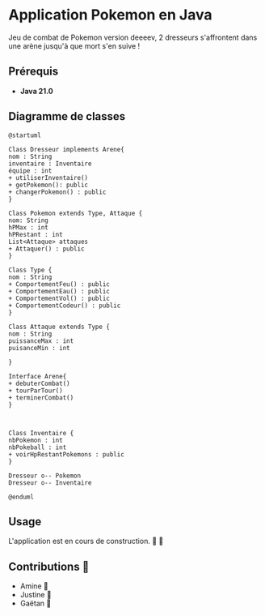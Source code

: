 # Application Pokemon en Java

Jeu de combat de Pokemon version deeeev, 2 dresseurs s'affrontent dans une arène jusqu'à que mort s'en suive !


## Prérequis

- **Java 21.0**

## Diagramme de classes

```plantuml
@startuml

Class Dresseur implements Arene{
nom : String
inventaire : Inventaire
équipe : int
+ utiliserInventaire()
+ getPokemon(): public
+ changerPokemon() : public
}

Class Pokemon extends Type, Attaque {
nom: String
hPMax : int
hPRestant : int
List<Attaque> attaques
+ Attaquer() : public
}

Class Type {
nom : String
+ ComportementFeu() : public
+ ComportementEau() : public
+ ComportementVol() : public
+ ComportementCodeur() : public
}

Class Attaque extends Type {
nom : String
puissanceMax : int
puisanceMin : int

}

Interface Arene{
+ debuterCombat()
+ tourParTour()
+ terminerCombat() 
}



Class Inventaire {
nbPokemon : int
nbPokeball : int
+ voirHpRestantPokemons : public
}

Dresseur o-- Pokemon
Dresseur o-- Inventaire

@enduml
```

## Usage
L'application est en cours de construction. :poop: :construction:

## Contributions :busts_in_silhouette:

- Amine :busts_in_silhouette:
- Justine :busts_in_silhouette:
- Gaëtan :busts_in_silhouette:
